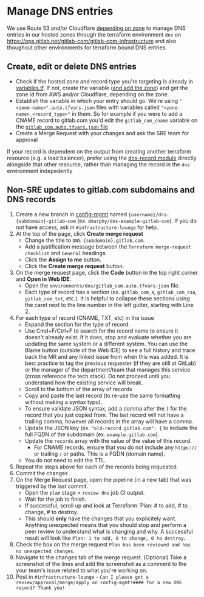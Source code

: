 # Manage DNS entries

We use Route 53 and/or Cloudflare [depending on zone](https://ops.gitlab.net/gitlab-com/gl-infra/terraform-modules/dns-record/-/blob/master/zones.json) to manage DNS entries in our hosted zones through the terraform
environment `dns` on <https://ops.gitlab.net/gitlab-com/gitlab-com-infrastructure> and also thoughout other environments for terraform bound DNS entries.

## Create, edit or delete DNS entries

- Check if the hosted zone and record type you're targeting is already in
[variables.tf](https://ops.gitlab.net/gitlab-com/gitlab-com-infrastructure/blob/master/environments/dns/variables.tf).
If not, create the variable ([and add the zone](https://ops.gitlab.net/gitlab-com/gl-infra/terraform-modules/dns-record#zone-configuration)) and get the zone id from AWS and/or Cloudflare, depending on the zone.
- Establish the variable in which your entry should go. We're using
`"<zone-name>".auto.tfvars.json` files with variables called
`"<zone-name>_<record_type>"` in them. So for example if you were to add a CNAME
record to gitlab.com you'd edit the `gitlab_com_cname` variable on the
[`gitlab_com.auto.tfvars.json` file](https://ops.gitlab.net/gitlab-com/gitlab-com-infrastructure/blob/master/environments/dns/gitlab_com.auto.tfvars.json)
- Create a Merge Request with your changes and ask the SRE team for approval

If your record is dependent on the output from creating another terraform resource (e.g. a load balancer), prefer using the [dns-record module](https://ops.gitlab.net/gitlab-com/gl-infra/terraform-modules/dns-record) directly alongside that other resource, rather than managing the record in the `dns` environment indepedently

## Non-SRE updates to gitlab.com subdomains and DNS records

1. Create a new branch in [config-mgmt](https://ops.gitlab.net/gitlab-com/gl-infra/config-mgmt/-/branches/new) named `{username}/dns-{subdomain}-gitlab-com` (ex. `dmurphy/dns-example-gitlab-com`). If you do not have access, ask in `#infrastructure-lounge` for help.
1. At the top of the page, click **Create merge request**
    - Change the title to `DNS {subdomain}.gitlab.com`.
    - Add a justification message between the `Terraform merge-request checklist` and `General` headings.
    - Click the **Assign to me** button.
    - Click the **Create merge request** button.
1. On the merge request page, click the **Code** button in the top right corner and **Open in Web IDE**.
    - Open the `environments/dns/gitlab_com.auto.tfvars.json` file.
    - Each type of record has a section (ex. `gitlab_com_a`, `gitlab_com_caa`, `gitlab_com_txt`, etc.). It is helpful to collapse these sections using the caret next to the line number in the left gutter, starting with Line 2.
1. For each type of record (CNAME, TXT, etc) in the issue
    - Expand the section for the type of record.
    - Use Cmd+F/Ctrl+F to search for the record name to ensure it doesn't already exist. If it does, stop and evaluate whether you are updating the same system or a different system. You can use the Blame button (outside of the Web IDE) to see a full history and trace back the MR and any linked issue from when this was added. It is best practice to tag the previous requester (if they are still at GitLab) or the manager of the department/team that manages this service (cross reference the tech stack). Do not proceed until you understand how the existing service will break.
    - Scroll to the bottom of the array of records
    - Copy and paste the last record (to re-use the same formatting without making a syntax typo).
    - To ensure validate JSON syntax, add a comma after the `}` for the record that you just copied from. The last record will not have a trailing comma, however all records in the array will have a comma.
    - Update the JSON key (ex. `"old-record.gitlab.com": {` to include the full FQDN of the subdomain (ex. `example.gitlab.com`).
    - Update the `records` array with the value of the value of this record. 
        - For CNAME records, ensure that you do not include any `https://` or trailing `/` or paths. This is a FQDN (domain name).
    - You do not need to edit the TTL.
1. Repeat the steps above for each of the records being requested.
1. Commit the changes
1. On the Merge Request page, open the pipeline (in a new tab) that was triggered by the last commit.
    - Open the `plan` stage > `review dns` job CI output.
    - Wait for the job to finish.
    - If successful, scroll up and look at Terraform `Plan: # to add, # to change, # to destroy.
    - This should **only** have the changes that you explicitely want. Anything unexpected means that you should stop and perform a peer review to understand what is changing and why. A successful result will look like `Plan: 1 to add, 0 to change, 0 to destroy`.
1. Check the box on the merge request `Plan has been reviewed and has no unexpected changes`.
1. Navigate to the changes tab of the merge request. (Optional) Take a screenshot of the lines and add the screenshot as a comment to the your team's issue related to what you're working on.
1. Post in `#infrastructure-lounge` - `Can I please get a review/approval/merge/apply on config-mgmt!#### for a new DNS record? Thank you!`